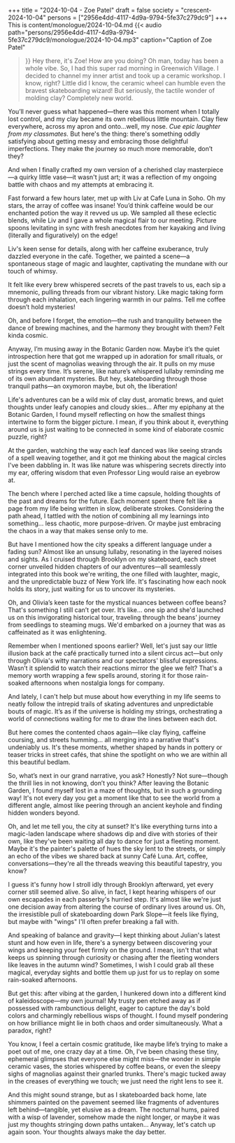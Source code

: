 +++
title = "2024-10-04 - Zoe Patel"
draft = false
society = "crescent-2024-10-04"
persons = ["2956e4dd-4117-4d9a-9794-5fe37c279dc9"]
+++
This is content/monologue/2024-10-04.md
{{< audio
    path="persons/2956e4dd-4117-4d9a-9794-5fe37c279dc9/monologue/2024-10-04.mp3" 
    caption="Caption of Zoe Patel"
>}}
Hey there, it's Zoe!
How are you doing? Oh man, today has been a whole vibe. So, I had this super rad morning in Greenwich Village. I decided to channel my inner artist and took up a ceramic workshop. I know, right? Little did I know, the ceramic wheel can humble even the bravest skateboarding wizard! But seriously, the tactile wonder of molding clay? Completely new world. 

You’ll never guess what happened—there was this moment when I totally lost control, and my clay became its own rebellious little mountain. Clay flew everywhere, across my apron and onto...well, my nose. *Cue epic laughter from my classmates.* But here's the thing: there's something oddly satisfying about getting messy and embracing those delightful imperfections. They make the journey so much more memorable, don’t they?

And when I finally crafted my own version of a cherished clay masterpiece—a quirky little vase—it wasn't just art; it was a reflection of my ongoing battle with chaos and my attempts at embracing it.

Fast forward a few hours later, met up with Liv at Cafe Luna in Soho. Oh my stars, the array of coffee was insane! You’d think caffeine would be our enchanted potion the way it revved us up. We sampled all these eclectic blends, while Liv and I gave a whole magical flair to our meeting. Picture spoons levitating in sync with fresh anecdotes from her kayaking and living (literally and figuratively) on the edge! 

Liv's keen sense for details, along with her caffeine exuberance, truly dazzled everyone in the café. Together, we painted a scene—a spontaneous stage of magic and laughter, captivating the mundane with our touch of whimsy. 

It felt like every brew whispered secrets of the past travels to us, each sip a mnemonic, pulling threads from our vibrant history. Like magic taking form through each inhalation, each lingering warmth in our palms. Tell me coffee doesn’t hold mysteries! 

Oh, and before I forget, the emotion—the rush and tranquility between the dance of brewing machines, and the harmony they brought with them? Felt kinda cosmic. 

Anyway, I’m musing away in the Botanic Garden now. Maybe it’s the quiet introspection here that got me wrapped up in adoration for small rituals, or just the scent of magnolias weaving through the air. It pulls on my muse strings every time. It’s serene, like nature’s whispered lullaby reminding me of its own abundant mysteries. But hey, skateboarding through those tranquil paths—an oxymoron maybe, but oh, the liberation! 

Life's adventures can be a wild mix of clay dust, aromatic brews, and quiet thoughts under leafy canopies and cloudy skies...
 After my epiphany at the Botanic Garden, I found myself reflecting on how the smallest things intertwine to form the bigger picture. I mean, if you think about it, everything around us is just waiting to be connected in some kind of elaborate cosmic puzzle, right? 

At the garden, watching the way each leaf danced was like seeing strands of a spell weaving together, and it got me thinking about the magical circles I've been dabbling in. It was like nature was whispering secrets directly into my ear, offering wisdom that even Professor Ling would raise an eyebrow at. 

The bench where I perched acted like a time capsule, holding thoughts of the past and dreams for the future. Each moment spent there felt like a page from my life being written in slow, deliberate strokes. Considering the path ahead, I tattled with the notion of combining all my learnings into something… less chaotic, more purpose-driven. Or maybe just embracing the chaos in a way that makes sense only to me.

But have I mentioned how the city speaks a different language under a fading sun? Almost like an unsung lullaby, resonating in the layered noises and sights. As I cruised through Brooklyn on my skateboard, each street corner unveiled hidden chapters of our adventures—all seamlessly integrated into this book we're writing, the one filled with laughter, magic, and the unpredictable buzz of New York life. It's fascinating how each nook holds its story, just waiting for us to uncover its mysteries.

Oh, and Olivia’s keen taste for the mystical nuances between coffee beans? That's something I still can’t get over. It’s like... one sip and she'd launched us on this invigorating historical tour, traveling through the beans' journey from seedlings to steaming mugs. We'd embarked on a journey that was as caffeinated as it was enlightening.

Remember when I mentioned spoons earlier? Well, let's just say our little illusion back at the café practically turned into a silent circus act—but only through Olivia's witty narrations and our spectators' blissful expressions. Wasn’t it splendid to watch their reactions mirror the glee we felt? That's a memory worth wrapping a few spells around, storing it for those rain-soaked afternoons when nostalgia longs for company.

And lately, I can't help but muse about how everything in my life seems to neatly follow the intrepid trails of skating adventures and unpredictable bouts of magic. It’s as if the universe is holding my strings, orchestrating a world of connections waiting for me to draw the lines between each dot.

But here comes the contented chaos again—like clay flying, caffeine coursing, and streets humming... all merging into a narrative that's undeniably us. It's these moments, whether shaped by hands in pottery or teaser tricks in street cafés, that shine the spotlight on who we are within all this beautiful bedlam.

So, what’s next in our grand narrative, you ask? Honestly? Not sure—though the thrill lies in not knowing, don’t you think?
 After leaving the Botanic Garden, I found myself lost in a maze of thoughts, but in such a grounding way! It's not every day you get a moment like that to see the world from a different angle, almost like peering through an ancient keyhole and finding hidden wonders beyond. 

Oh, and let me tell you, the city at sunset? It's like everything turns into a magic-laden landscape where shadows dip and dive with stories of their own, like they've been waiting all day to dance for just a fleeting moment. Maybe it's the painter's palette of hues the sky lent to the streets, or simply an echo of the vibes we shared back at sunny Café Luna. Art, coffee, conversations—they're all the threads weaving this beautiful tapestry, you know?

I guess it's funny how I stroll idly through Brooklyn afterward, yet every corner still seemed alive. So alive, in fact, I kept hearing whispers of our own escapades in each passerby's hurried step. It's almost like we're just one decision away from altering the course of ordinary lives around us. Oh, the irresistible pull of skateboarding down Park Slope—it feels like flying, but maybe with "wings" I'll often prefer breaking a fall with.

And speaking of balance and gravity—I kept thinking about Julian's latest stunt and how even in life, there's a synergy between discovering your wings and keeping your feet firmly on the ground. I mean, isn't that what keeps us spinning through curiosity or chasing after the fleeting wonders like leaves in the autumn wind? Sometimes, I wish I could grab all these magical, everyday sights and bottle them up just for us to replay on some rain-soaked afternoons.

But get this: after vibing at the garden, I hunkered down into a different kind of kaleidoscope—my own journal! My trusty pen etched away as if possessed with rambunctious delight, eager to capture the day's bold colors and charmingly rebellious wisps of thought. I found myself pondering on how brilliance might lie in both chaos and order simultaneously. What a paradox, right? 

You know, I feel a certain cosmic gratitude, like maybe life’s trying to make a poet out of me, one crazy day at a time. Oh, I've been chasing these tiny, ephemeral glimpses that everyone else might miss—the wonder in simple ceramic vases, the stories whispered by coffee beans, or even the sleepy sighs of magnolias against their gnarled trunks. There's magic tucked away in the creases of everything we touch; we just need the right lens to see it.

And this might sound strange, but as I skateboarded back home, late shimmers painted on the pavement seemed like fragments of adventures left behind—tangible, yet elusive as a dream. The nocturnal hums, paired with a wisp of lavender, somehow made the night longer, or maybe it was just my thoughts stringing down paths untaken…
Anyway, let's catch up again soon. Your thoughts always make the day better.
